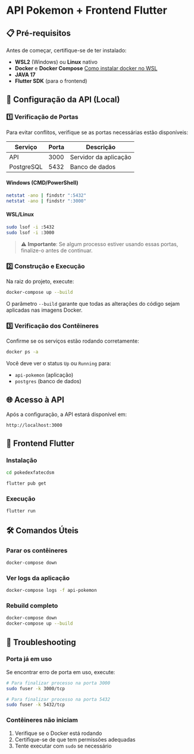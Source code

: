 # API Pokemon + Frontend Flutter

## 📋 Pré-requisitos

Antes de começar, certifique-se de ter instalado:

- **WSL2** (Windows) ou **Linux** nativo
- **Docker** e **Docker Compose** [Como instalar docker no WSL](https://medium.com/@habbema/guia-de-instala%C3%A7%C3%A3o-do-docker-no-wsl-2-com-ubuntu-22-04-9ceabe4d79e8)
- **JAVA 17**
- **Flutter SDK** (para o frontend)

## 🐳 Configuração da API (Local)

### 1️⃣ Verificação de Portas

Para evitar conflitos, verifique se as portas necessárias estão disponíveis:

| Serviço | Porta | Descrição |
|---------|-------|-----------|
| API | 3000 | Servidor da aplicação |
| PostgreSQL | 5432 | Banco de dados |

#### Windows (CMD/PowerShell)
```bash
netstat -ano | findstr ":5432"
netstat -ano | findstr ":3000"
```

#### WSL/Linux
```bash
sudo lsof -i :5432
sudo lsof -i :3000
```

> ⚠️ **Importante**: Se algum processo estiver usando essas portas, finalize-o antes de continuar.

### 2️⃣ Construção e Execução

Na raiz do projeto, execute:

```bash
docker-compose up --build
```

O parâmetro `--build` garante que todas as alterações do código sejam aplicadas nas imagens Docker.

### 3️⃣ Verificação dos Contêineres

Confirme se os serviços estão rodando corretamente:

```bash
docker ps -a
```

Você deve ver o status `Up` ou `Running` para:
- `api-pokemon` (aplicação)
- `postgres` (banco de dados)

## 🌐 Acesso à API

Após a configuração, a API estará disponível em:
```
http://localhost:3000
```

## 📱 Frontend Flutter

### Instalação
```bash
cd pokedexfatecdsm
```
```bash
flutter pub get
```

### Execução
```bash
flutter run
```

## 🛠️ Comandos Úteis

### Parar os contêineres
```bash
docker-compose down
```

### Ver logs da aplicação
```bash
docker-compose logs -f api-pokemon
```

### Rebuild completo
```bash
docker-compose down
docker-compose up --build
```

## 🐛 Troubleshooting

### Porta já em uso
Se encontrar erro de porta em uso, execute:
```bash
# Para finalizar processo na porta 3000
sudo fuser -k 3000/tcp

# Para finalizar processo na porta 5432
sudo fuser -k 5432/tcp
```

### Contêineres não iniciam
1. Verifique se o Docker está rodando
2. Certifique-se de que tem permissões adequadas
3. Tente executar com `sudo` se necessário
